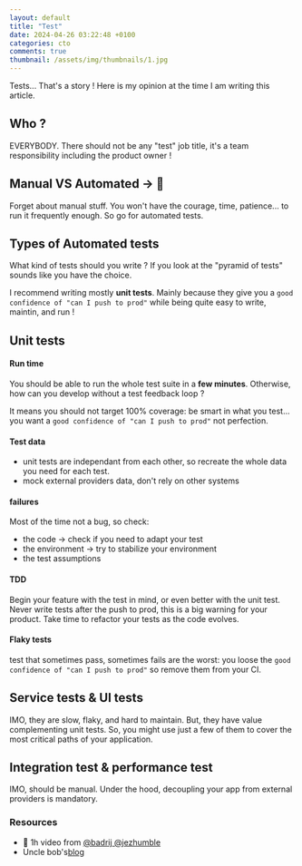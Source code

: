 ```yaml
---
layout: default
title: "Test"
date: 2024-04-26 03:22:48 +0100
categories: cto
comments: true
thumbnail: /assets/img/thumbnails/1.jpg
---
```


Tests... That's a story ! Here is my opinion at the time I am writing this article.

## Who ?

EVERYBODY. There should not be any "test" job title, it's a team responsibility including the product owner !

## Manual VS Automated -> 🤖

Forget about manual stuff. You won't have the courage, time, patience... to run it frequently enough. So go for automated tests.

## Types of Automated tests

What kind of tests should you write ? If you look at the "pyramid of tests" sounds like you have the choice.

I recommend writing mostly **unit tests**. Mainly because they give you a `good confidence of "can I push to prod"` while being quite easy to write, maintin, and run !

## Unit tests

#### Run time

You should be able to run the whole test suite in a **few minutes**. Otherwise, how can you develop without a test feedback loop ?

It means you should not target 100% coverage: be smart in what you test... you want a `good confidence of "can I push to prod"` not perfection.

#### Test data

- unit tests are independant from each other, so recreate the whole data you need for each test.
- mock external providers data, don't rely on other systems

#### failures

Most of the time not a bug, so check:

- the code -> check if you need to adapt your test
- the environment -> try to stabilize your environment
- the test assumptions

#### TDD

Begin your feature with the test in mind, or even better with the unit test. Never write tests after the push to prod, this is a big warning for your product.
Take time to refactor your tests as the code evolves.

#### Flaky tests

test that sometimes pass, sometimes fails are the worst: you loose the `good confidence of "can I push to prod"` so remove them from your CI.

## Service tests & UI tests

IMO, they are slow, flaky, and hard to maintain. But, they have value complementing unit tests. So, you might use just a few of them to cover the most critical paths of your application.

## Integration test & performance test

IMO, should be manual. Under the hood, decoupling your app from external providers is mandatory.

### Resources

- 🎥 1h video from [@badrij @jezhumble](https://www.youtube.com/watch?v=X9ap-zH0Gkc)
- Uncle bob's[blog](https://martinfowler.com/tags/testing.html)
